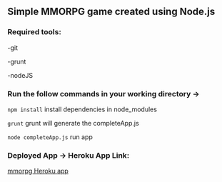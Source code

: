 ## Simple MMORPG game created using Node.js

### Required tools:

-git

-grunt

-nodeJS

### Run the follow commands in your working directory -> 
``` npm install ``` install dependencies in node_modules

``` grunt ``` grunt will generate the completeApp.js

``` node completeApp.js ``` run app

### Deployed App -> Heroku App Link:

[mmorpg Heroku app](https://mmorpg-ps-12345.herokuapp.com/)
